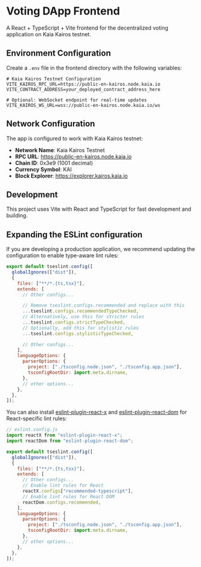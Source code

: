 # Voting DApp Frontend

A React + TypeScript + Vite frontend for the decentralized voting application on Kaia Kairos testnet.

## Environment Configuration

Create a `.env` file in the frontend directory with the following variables:

```env
# Kaia Kairos Testnet Configuration
VITE_KAIROS_RPC_URL=https://public-en-kairos.node.kaia.io
VITE_CONTRACT_ADDRESS=your_deployed_contract_address_here

# Optional: WebSocket endpoint for real-time updates
VITE_KAIROS_WS_URL=wss://public-en-kairos.node.kaia.io/ws
```

## Network Configuration

The app is configured to work with Kaia Kairos testnet:

- **Network Name**: Kaia Kairos Testnet
- **RPC URL**: https://public-en-kairos.node.kaia.io
- **Chain ID**: 0x3e9 (1001 decimal)
- **Currency Symbol**: KAI
- **Block Explorer**: https://explorer.kairos.kaia.io

## Development

This project uses Vite with React and TypeScript for fast development and building.

## Expanding the ESLint configuration

If you are developing a production application, we recommend updating the configuration to enable type-aware lint rules:

```js
export default tseslint.config([
  globalIgnores(["dist"]),
  {
    files: ["**/*.{ts,tsx}"],
    extends: [
      // Other configs...

      // Remove tseslint.configs.recommended and replace with this
      ...tseslint.configs.recommendedTypeChecked,
      // Alternatively, use this for stricter rules
      ...tseslint.configs.strictTypeChecked,
      // Optionally, add this for stylistic rules
      ...tseslint.configs.stylisticTypeChecked,

      // Other configs...
    ],
    languageOptions: {
      parserOptions: {
        project: ["./tsconfig.node.json", "./tsconfig.app.json"],
        tsconfigRootDir: import.meta.dirname,
      },
      // other options...
    },
  },
]);
```

You can also install [eslint-plugin-react-x](https://github.com/Rel1cx/eslint-react/tree/main/packages/plugins/eslint-plugin-react-x) and [eslint-plugin-react-dom](https://github.com/Rel1cx/eslint-react/tree/main/packages/plugins/eslint-plugin-react-dom) for React-specific lint rules:

```js
// eslint.config.js
import reactX from "eslint-plugin-react-x";
import reactDom from "eslint-plugin-react-dom";

export default tseslint.config([
  globalIgnores(["dist"]),
  {
    files: ["**/*.{ts,tsx}"],
    extends: [
      // Other configs...
      // Enable lint rules for React
      reactX.configs["recommended-typescript"],
      // Enable lint rules for React DOM
      reactDom.configs.recommended,
    ],
    languageOptions: {
      parserOptions: {
        project: ["./tsconfig.node.json", "./tsconfig.app.json"],
        tsconfigRootDir: import.meta.dirname,
      },
      // other options...
    },
  },
]);
```
